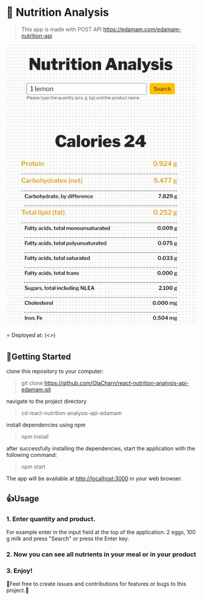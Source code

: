 # 🥑 Nutrition Analysis

>This app is made with
>POST API https://edamam.com/edamam-nutrition-api


![Nutrition Analysis](https://github.com/OlaCharn/react-nutrition-analysis-api-edamam/blob/main/src/screenshot.png?raw=true)

⭐ Deployed at: (<>)

## 🚀Getting Started 

clone this repository to your computer:
> git clone https://github.com/OlaCharn/react-nutrition-analysis-api-edamam.git
 
 navigate to the project directory
> cd react-nutrition-analysis-api-edamam

install dependencies using npm

>npm install

after successfully installing the dependencies, start the application with the following command:   

>npm start

The app will be available at [http://localhost:3000](http://localhost:3000) in your web browser.


## 👍Usage 

### 1.  **Enter quantity and product.** 
For example enter in the input field at the top of the application: 2 eggs, 100 g milk and press "Search" or press the Enter key.
### 2.  **Now you can see all nutrients in your meal or in your product** 
### 3.  **Enjoy!** 

🧡Feel free to create issues and contributions for features or bugs to this project.🧡
